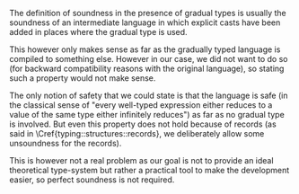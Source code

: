 The definition of soundness in the presence of gradual types is usually the
soundness of an intermediate language in which explicit casts have been added
in places where the gradual type is used.

This however only makes sense as far as the gradually typed language is
compiled to something else.
However in our case, we did not want to do so (for backward compatibility
reasons with the original language), so stating such a property would not make
sense.

The only notion of safety that we could state is that the language is safe (in
the classical sense of "every well-typed expression either reduces to a value
of the same type either infinitely reduces") as far as no gradual type is
involved.
But even this property does not hold because of records (as said in
\Cref{typing::structures::records}, we deliberately allow some unsoundness for
the records).

This is however not a real problem as our goal is not to provide an ideal
theoretical type-system but rather a practical tool to make the development
easier, so perfect soundness is not required.
